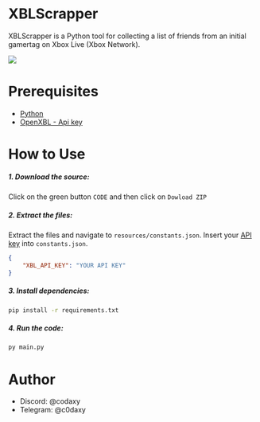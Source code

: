 # XBLScrapper
XBLScrapper is a Python tool for collecting a list of friends from an initial gamertag on Xbox Live (Xbox Network).

<img src="https://cdn.discordapp.com/attachments/1202826255523913781/1208111554956886036/Screenshot_1.png?ex=65e21890&is=65cfa390&hm=1936e9fe14a26cb80e28fd268a962e89bad6370d1839d38297868f0d6c50afc4&">

# Prerequisites
- [Python](https://www.python.org/downloads/)
- [OpenXBL - Api key](https://xbl.io/)

# How to Use
##### 1. Download the source:
Click on the green button ```CODE``` and then click on ```Dowload ZIP```

##### 2. Extract the files:
Extract the files and navigate to `resources/constants.json`. Insert your [API key](https://xbl.io/) into `constants.json`.
```json
{
    "XBL_API_KEY": "YOUR API KEY"
}
```

##### 3. Install dependencies:
```bash
pip install -r requirements.txt
```

##### 4. Run the code:
```bash
py main.py
```

# Author
- Discord: @codaxy
- Telegram: @c0daxy
